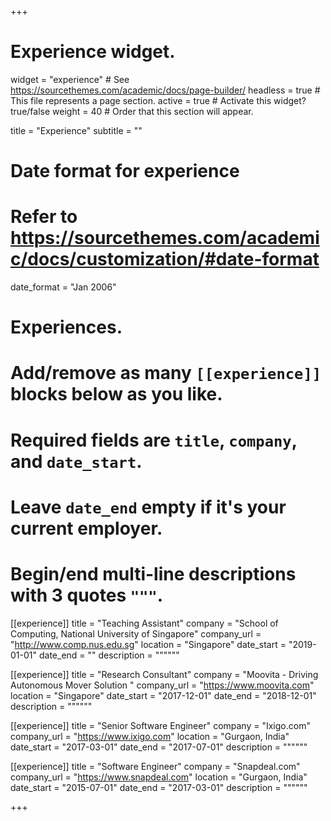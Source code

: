 +++
# Experience widget.
widget = "experience"  # See https://sourcethemes.com/academic/docs/page-builder/
headless = true  # This file represents a page section.
active = true  # Activate this widget? true/false
weight = 40  # Order that this section will appear.

title = "Experience"
subtitle = ""

# Date format for experience
#   Refer to https://sourcethemes.com/academic/docs/customization/#date-format
date_format = "Jan 2006"

# Experiences.
#   Add/remove as many `[[experience]]` blocks below as you like.
#   Required fields are `title`, `company`, and `date_start`.
#   Leave `date_end` empty if it's your current employer.
#   Begin/end multi-line descriptions with 3 quotes `"""`.
[[experience]]
  title = "Teaching Assistant"
  company = "School of Computing, National University of Singapore"
  company_url = "http://www.comp.nus.edu.sg"
  location = "Singapore"
  date_start = "2019-01-01"
  date_end = ""
  description = """"""

[[experience]]
  title = "Research Consultant"
  company = "Moovita - Driving Autonomous Mover Solution "
  company_url = "https://www.moovita.com"
  location = "Singapore"
  date_start = "2017-12-01"
  date_end = "2018-12-01"
  description = """"""

[[experience]]
  title = "Senior Software Engineer"
  company = "Ixigo.com"
  company_url = "https://www.ixigo.com"
  location = "Gurgaon, India"
  date_start = "2017-03-01"
  date_end = "2017-07-01"
  description = """"""

[[experience]]
  title = "Software Engineer"
  company = "Snapdeal.com"
  company_url = "https://www.snapdeal.com"
  location = "Gurgaon, India"
  date_start = "2015-07-01"
  date_end = "2017-03-01"
  description = """"""

+++
